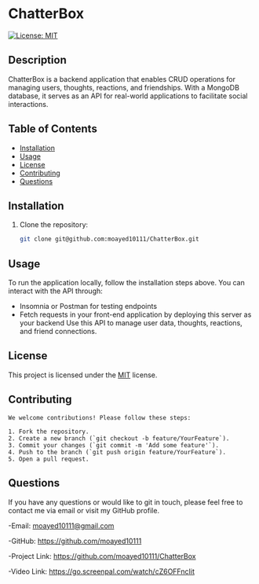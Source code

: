 
# ChatterBox

[![License: MIT](https://img.shields.io/badge/License-MIT-yellow.svg)](https://opensource.org/licenses/MIT)

## Description
ChatterBox is a backend application that enables CRUD operations for managing users, thoughts, reactions, and friendships. With a MongoDB database, it serves as an API for real-world applications to facilitate social interactions.

## Table of Contents
- [Installation](#installation)
- [Usage](#usage)
- [License](#license)
- [Contributing](#contributing)
- [Questions](#questions)

## Installation
1. Clone the repository:
   ```bash
   git clone git@github.com:moayed10111/ChatterBox.git


## Usage
To run the application locally, follow the installation steps above. You can interact with the API through:

- Insomnia or Postman for testing endpoints
- Fetch requests in your front-end application by deploying this server as your backend
Use this API to manage user data, thoughts, reactions, and friend connections.


## License
This project is licensed under the [MIT](https://opensource.org/licenses/MIT) license.

 ## Contributing

    We welcome contributions! Please follow these steps:

    1. Fork the repository.
    2. Create a new branch (`git checkout -b feature/YourFeature`).
    3. Commit your changes (`git commit -m 'Add some feature'`).
    4. Push to the branch (`git push origin feature/YourFeature`).
    5. Open a pull request.

## Questions
If you have any questions or would like to git in touch, please feel free to contact
me via email or visit my GitHub profile.

-Email: moayed10111@gmail.com

-GitHub: https://github.com/moayed10111

-Project Link: https://github.com/moayed10111/ChatterBox

-Video Link: https://go.screenpal.com/watch/cZ6OFFncIit
